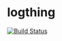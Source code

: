 # logthing

[![Build Status](https://travis-ci.org/RobinThrift/logthing.svg?branch=master)](https://travis-ci.org/RobinThrift/logthing)
